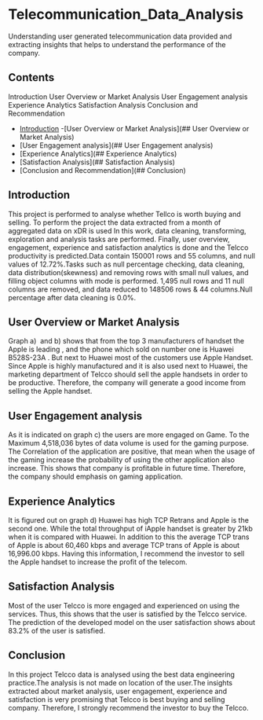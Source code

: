 # Telecommunication_Data_Analysis
Understanding user generated telecommunication data provided and extracting insights that helps to understand the performance of the company.
## Contents
Introduction
User Overview or Market Analysis
User Engagement analysis
Experience Analytics
Satisfaction Analysis
Conclusion and Recommendation
- [Introduction](#Introduction)
-[User Overview or Market Analysis](## User Overview or Market Analysis)
- [User Engagement analysis](## User Engagement analysis)
- [Experience Analytics](## Experience Analytics)
- [Satisfaction Analysis](## Satisfaction Analysis)
- [Conclusion and Recommendation](## Conclusion)
## Introduction
This project is performed to analyse whether Tellco is worth buying and selling. To perform the project the data extracted from a month of aggregated data on xDR is used In this work, data cleaning, transforming, exploration and analysis tasks are performed. Finally, user overview, engagement, experience and satisfaction analytics is done and the Telcco productivity is predicted.Data contain 150001 rows and  55 columns, and null values of 12.72%.Tasks such as null percentage checking, data cleaning, data distribution(skewness) and removing rows with small null values, and filling object columns with mode is performed. 1,495  null rows and 11 null columns are removed, and data reduced to 148506 rows & 44 columns.Null percentage after data cleaning is 0.0%.
## User Overview or Market Analysis
Graph a)  and b) shows that from the top 3 manufacturers of handset the Apple is leading , and the phone which sold on number one is Huawei B528S-23A .
But next to Huawei most of the customers use Apple Handset.
Since Apple is highly manufactured and it is also used next to Huawei, the marketing department of Telcco should sell the apple handsets in order to be productive.
Therefore, the company will generate a good income from selling the Apple handset.
## User Engagement analysis
As it is indicated on graph c) the users are more engaged on Game. 
To the Maximum 4,518,036 bytes of data volume is used for the gaming purpose.
The Correlation of the application are positive, that mean when the usage of the gaming increase the probability of using the other application also increase.
This shows that company is profitable in future time. 
Therefore, the company should emphasis on gaming application. 
## Experience Analytics
It is figured out on graph d) Huawei has high TCP Retrans and Apple is the second one.
While the total throughput of iApple handset is greater by 21kb when it is compared with Huawei.
In addition to this the average TCP trans of Apple is about 60,460 kbps and average TCP trans of Apple is about 16,996.00 kbps.
Having this information, I recommend the investor to sell the Apple handset to increase the profit of the telecom. 
## Satisfaction Analysis
Most of the user Telcco is more engaged and experienced on using the services.
Thus, this shows that the user is satisfied by the Telcco service. 
The prediction of the developed model on the user satisfaction shows about 83.2% of the user is satisfied.
## Conclusion
In this project Telcco data is analysed using the best data engineering practice.The analysis is not made on location of the user.The insights extracted about market analysis, user engagement, experience and satisfaction is very promising that Telcco is best buying and selling company.
Therefore, I strongly recommend the investor to buy the Telcco.
